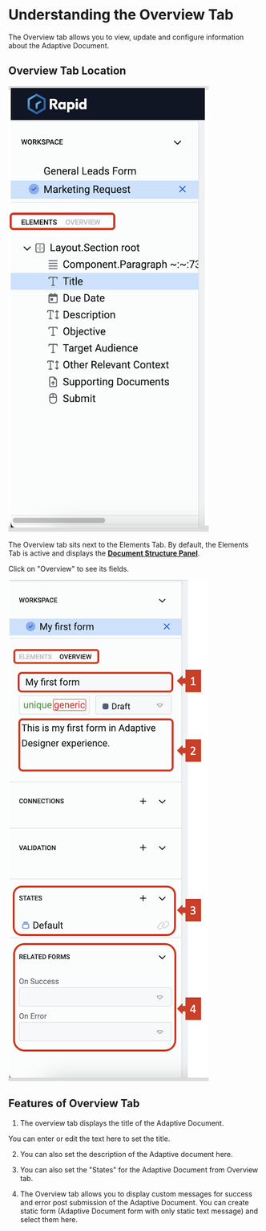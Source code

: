 # Understanding the Overview Tab

The Overview tab allows you to view, update and configure information about the Adaptive Document.

## Overview Tab Location

![Image showing Elements Tab active](<Overview Tab 1.png>)

The Overview tab sits next to the Elements Tab. By default, the Elements Tab is active and displays the <a href="https://docs.rapidplatform.com/docs/Rapid/User%20Manual/glossary/#document-structure-panel--tree-of-elements" target="_blank">**Document Structure Panel**</a>.

Click on "Overview" to see its fields.

![Image showing Overview Tab active](<Overview Tab 2.png>)

## Features of Overview Tab

1. The overview tab displays the title  of the Adaptive Document.

You can enter or edit the text here to set the title.

2. You can also set the description of the Adaptive document here.

3. You can also set the "States" for the Adaptive Document from Overview tab.

4. The Overview tab allows you to display custom messages for success and error post submission of the Adaptive Document. You can create static form (Adaptive Document form with only static text message) and select them here. 

<!-- NOTE - CONNECTIONS, VALIDATIONS NOT DISCUSSED HERE -->
